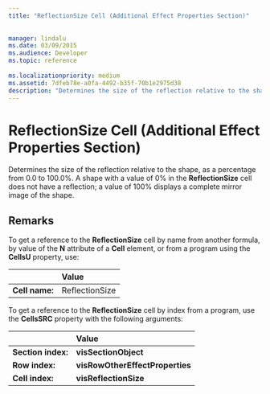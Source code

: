```yaml
---
title: "ReflectionSize Cell (Additional Effect Properties Section)"
 
 
manager: lindalu
ms.date: 03/09/2015
ms.audience: Developer
ms.topic: reference
 
ms.localizationpriority: medium
ms.assetid: 7dfeb78e-a0fa-4492-b35f-70b1e2975d38
description: "Determines the size of the reflection relative to the shape, as a percentage from 0.0 to 100.0%. A shape with a value of 0% in the ReflectionSize cell does not have a reflection; a value of 100% displays a complete mirror image of the shape."
---
```


# ReflectionSize Cell (Additional Effect Properties Section)

Determines the size of the reflection relative to the shape, as a percentage from 0.0 to 100.0%. A shape with a value of 0% in the **ReflectionSize** cell does not have a reflection; a value of 100% displays a complete mirror image of the shape. 
  
## Remarks

To get a reference to the **ReflectionSize** cell by name from another formula, by value of the **N** attribute of a **Cell** element, or from a program using the **CellsU** property, use: 
  
||Value |
|:-----|:-----|
| **Cell name:**  <br/> | ReflectionSize  <br/> |
   
To get a reference to the **ReflectionSize** cell by index from a program, use the **CellsSRC** property with the following arguments: 
  
||Value |
|:-----|:-----|
| **Section index:**  <br/> |**visSectionObject** <br/> |
| **Row index:**  <br/> |**visRowOtherEffectProperties** <br/> |
| **Cell index:**  <br/> |**visReflectionSize** <br/> |
   

